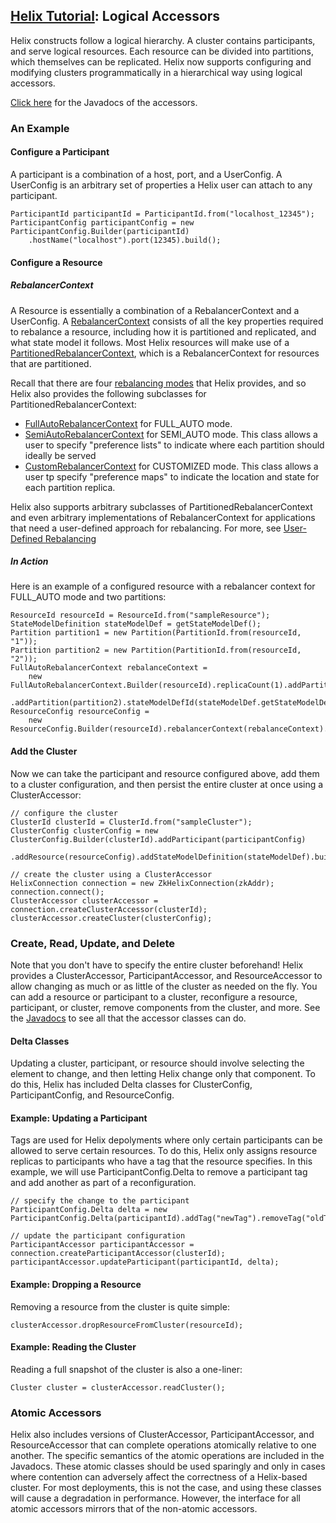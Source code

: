 <!---
Licensed to the Apache Software Foundation (ASF) under one
or more contributor license agreements.  See the NOTICE file
distributed with this work for additional information
regarding copyright ownership.  The ASF licenses this file
to you under the Apache License, Version 2.0 (the
"License"); you may not use this file except in compliance
with the License.  You may obtain a copy of the License at

  http://www.apache.org/licenses/LICENSE-2.0

Unless required by applicable law or agreed to in writing,
software distributed under the License is distributed on an
"AS IS" BASIS, WITHOUT WARRANTIES OR CONDITIONS OF ANY
KIND, either express or implied.  See the License for the
specific language governing permissions and limitations
under the License.
-->

<head>
  <title>Tutorial - Logical Accessors</title>
</head>

## [Helix Tutorial](./Tutorial.html): Logical Accessors

Helix constructs follow a logical hierarchy. A cluster contains participants, and serve logical resources. Each resource can be divided into partitions, which themselves can be replicated. Helix now supports configuring and modifying clusters programmatically in a hierarchical way using logical accessors.

[Click here](http://helix.incubator.apache.org/javadocs/0.7.0-incubating/reference/org/apache/helix/api/accessor/package-summary.html) for the Javadocs of the accessors.

### An Example

#### Configure a Participant

A participant is a combination of a host, port, and a UserConfig. A UserConfig is an arbitrary set of properties a Helix user can attach to any participant.

```
ParticipantId participantId = ParticipantId.from("localhost_12345");
ParticipantConfig participantConfig = new ParticipantConfig.Builder(participantId)
    .hostName("localhost").port(12345).build();
```

#### Configure a Resource

##### RebalancerContext
A Resource is essentially a combination of a RebalancerContext and a UserConfig. A [RebalancerContext](http://helix.incubator.apache.org/javadocs/0.7.0-incubating/reference/org/apache/helix/controller/rebalancer/context/RebalancerContext.html) consists of all the key properties required to rebalance a resource, including how it is partitioned and replicated, and what state model it follows. Most Helix resources will make use of a [PartitionedRebalancerContext](http://helix.incubator.apache.org/javadocs/0.7.0-incubating/reference/org/apache/helix/controller/rebalancer/context/PartitionedRebalancerContext.html), which is a RebalancerContext for resources that are partitioned.

Recall that there are four [rebalancing modes](./tutorial_rebalance.html) that Helix provides, and so Helix also provides the following subclasses for PartitionedRebalancerContext:

* [FullAutoRebalancerContext](http://helix.incubator.apache.org/javadocs/0.7.0-incubating/reference/org/apache/helix/controller/rebalancer/context/FullAutoRebalancerContext.html) for FULL_AUTO mode.
* [SemiAutoRebalancerContext](http://helix.incubator.apache.org/javadocs/0.7.0-incubating/reference/org/apache/helix/controller/rebalancer/context/SemiAutoRebalancerContext.html) for SEMI_AUTO mode. This class allows a user to specify "preference lists" to indicate where each partition should ideally be served
* [CustomRebalancerContext](http://helix.incubator.apache.org/javadocs/0.7.0-incubating/reference/org/apache/helix/controller/rebalancer/context/CustomRebalancerContext.html) for CUSTOMIZED mode. This class allows a user tp specify "preference maps" to indicate the location and state for each partition replica.

Helix also supports arbitrary subclasses of PartitionedRebalancerContext and even arbitrary implementations of RebalancerContext for applications that need a user-defined approach for rebalancing. For more, see [User-Defined Rebalancing](./tutorial_user_def_rebalancer.html)

##### In Action

Here is an example of a configured resource with a rebalancer context for FULL_AUTO mode and two partitions:

```
ResourceId resourceId = ResourceId.from("sampleResource");
StateModelDefinition stateModelDef = getStateModelDef();
Partition partition1 = new Partition(PartitionId.from(resourceId, "1"));
Partition partition2 = new Partition(PartitionId.from(resourceId, "2"));
FullAutoRebalancerContext rebalanceContext =
    new FullAutoRebalancerContext.Builder(resourceId).replicaCount(1).addPartition(partition1)
        .addPartition(partition2).stateModelDefId(stateModelDef.getStateModelDefId()).build();
ResourceConfig resourceConfig =
    new ResourceConfig.Builder(resourceId).rebalancerContext(rebalanceContext).build();
```

#### Add the Cluster

Now we can take the participant and resource configured above, add them to a cluster configuration, and then persist the entire cluster at once using a ClusterAccessor:

```
// configure the cluster
ClusterId clusterId = ClusterId.from("sampleCluster");
ClusterConfig clusterConfig = new ClusterConfig.Builder(clusterId).addParticipant(participantConfig)
    .addResource(resourceConfig).addStateModelDefinition(stateModelDef).build();

// create the cluster using a ClusterAccessor
HelixConnection connection = new ZkHelixConnection(zkAddr);
connection.connect();
ClusterAccessor clusterAccessor = connection.createClusterAccessor(clusterId);
clusterAccessor.createCluster(clusterConfig);
```

### Create, Read, Update, and Delete

Note that you don't have to specify the entire cluster beforehand! Helix provides a ClusterAccessor, ParticipantAccessor, and ResourceAccessor to allow changing as much or as little of the cluster as needed on the fly. You can add a resource or participant to a cluster, reconfigure a resource, participant, or cluster, remove components from the cluster, and more. See the [Javadocs](http://helix.incubator.apache.org/javadocs/0.7.0-incubating/reference/org/apache/helix/api/accessor/package-summary.html) to see all that the accessor classes can do.

#### Delta Classes

Updating a cluster, participant, or resource should involve selecting the element to change, and then letting Helix change only that component. To do this, Helix has included Delta classes for ClusterConfig, ParticipantConfig, and ResourceConfig.

#### Example: Updating a Participant

Tags are used for Helix depolyments where only certain participants can be allowed to serve certain resources. To do this, Helix only assigns resource replicas to participants who have a tag that the resource specifies. In this example, we will use ParticipantConfig.Delta to remove a participant tag and add another as part of a reconfiguration.

```
// specify the change to the participant
ParticipantConfig.Delta delta = new ParticipantConfig.Delta(participantId).addTag("newTag").removeTag("oldTag");

// update the participant configuration
ParticipantAccessor participantAccessor = connection.createParticipantAccessor(clusterId);
participantAccessor.updateParticipant(participantId, delta);
```

#### Example: Dropping a Resource
Removing a resource from the cluster is quite simple:

```
clusterAccessor.dropResourceFromCluster(resourceId);
```

#### Example: Reading the Cluster
Reading a full snapshot of the cluster is also a one-liner:

```
Cluster cluster = clusterAccessor.readCluster();
```

### Atomic Accessors

Helix also includes versions of ClusterAccessor, ParticipantAccessor, and ResourceAccessor that can complete operations atomically relative to one another. The specific semantics of the atomic operations are included in the Javadocs. These atomic classes should be used sparingly and only in cases where contention can adversely affect the correctness of a Helix-based cluster. For most deployments, this is not the case, and using these classes will cause a degradation in performance. However, the interface for all atomic accessors mirrors that of the non-atomic accessors.
